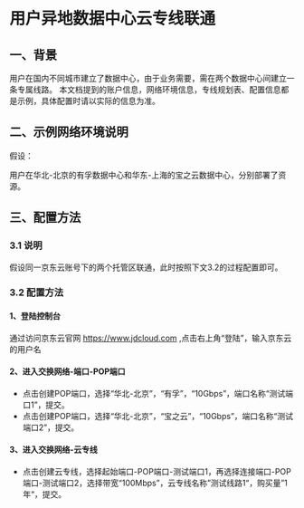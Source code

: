 # 用户异地数据中心云专线联通

## 一、背景

用户在国内不同城市建立了数据中心，由于业务需要，需在两个数据中心间建立一条专属线路。
本文档提到的账户信息，网络环境信息，专线规划表、配置信息都是示例，具体配置时请以实际的信息为准。

## 二、示例网络环境说明

假设：

用户在华北-北京的有孚数据中心和华东-上海的宝之云数据中心，分别部署了资源。
 
## 三、配置方法

### 3.1 说明

假设同一京东云账号下的两个托管区联通，此时按照下文3.2的过程配置即可。

### 3.2 配置方法

#### 1、登陆控制台

通过访问京东云官网 https://www.jdcloud.com ,点击右上角“登陆”，输入京东云的用户名

#### 2、进入交换网络-端口-POP端口

- 点击创建POP端口，选择“华北-北京”，“有孚”，“10Gbps”，端口名称“测试端口1”，提交。
- 点击创建POP端口，选择“华北-北京”，“宝之云”，“10Gbps”，端口名称“测试端口2”，提交。

#### 3、进入交换网络-云专线

- 点击创建云专线，选择起始端口-POP端口-测试端口1，再选择连接端口-POP端口-测试端口2，选择带宽“100Mbps”，云专线名称”测试线路1“，购买量”1年“，提交。
